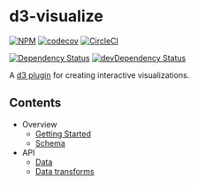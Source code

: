 # d3-visualize

[![NPM](https://badge.fury.io/js/d3-visualize.svg)](https://www.npmjs.com/package/d3-visualize)
[![codecov](https://codecov.io/gh/quantmind/d3-visualize/branch/master/graph/badge.svg)](https://codecov.io/gh/quantmind/d3-visualize)
[![CircleCI](https://circleci.com/gh/quantmind/d3-visualize.svg?style=svg)](https://circleci.com/gh/quantmind/d3-visualize)

[![Dependency Status](https://david-dm.org/quantmind/d3-visualize.svg)](https://david-dm.org/quantmind/d3-visualize)
[![devDependency Status](https://david-dm.org/quantmind/d3-visualize/dev-status.svg)](https://david-dm.org/quantmind/d3-visualize#info=devDependencies)


A [d3 plugin](https://bost.ocks.org/mike/d3-plugin/) for creating interactive visualizations.

## Contents

* Overview
    * [Getting Started](/docs/getting-started.md)
    * [Schema](/docs/schema.md)
* API
    * [Data](/docs/data.md)
    * [Data transforms](/docs/transforms/readme.md)
